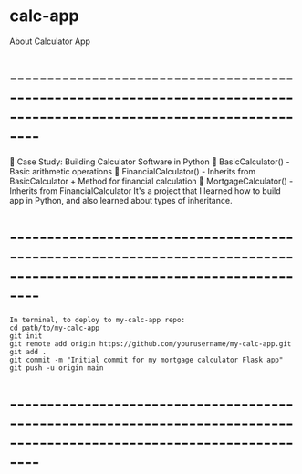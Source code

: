 # calc-app
About Calculator App

# ----------------------------------------------------------------------------------------------------------------------
🧠 Case Study: Building Calculator Software in Python
    🔹 BasicCalculator()     - Basic arithmetic operations
    🔹 FinancialCalculator() - Inherits from BasicCalculator + Method for financial calculation
    🔹 MortgageCalculator()  - Inherits from FinancialCalculator
    It's a project that I learned how to build app in Python, and also learned about types of inheritance.
# ----------------------------------------------------------------------------------------------------------------------
    In terminal, to deploy to my-calc-app repo:
    cd path/to/my-calc-app
    git init
    git remote add origin https://github.com/yourusername/my-calc-app.git
    git add .
    git commit -m "Initial commit for my mortgage calculator Flask app"
    git push -u origin main
# ----------------------------------------------------------------------------------------------------------------------
